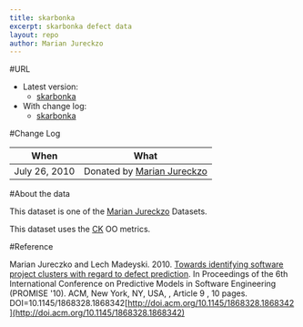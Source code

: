 ```yaml
---
title: skarbonka
excerpt: skarbonka defect data
layout: repo
author: Marian Jureckzo
---
```



#URL

  * Latest version: 
    * [skarbonka](https://terapromise.csc.ncsu.edu:8443/svn/repo/defect/ck/skarbonka/skarbonka.csv)
  * With change log: 
    * [skarbonka](https://terapromise.csc.ncsu.edu:8443/svn/repo/defect/ck/skarbonka/)

#Change Log

When | What
---- | ----
July 26, 2010 | Donated by [Marian Jureckzo](/repo/people/data-donors/promise3.html)

#About the data

This dataset is one of the [Marian Jureckzo](/repo/people/data-donors/promise3.html) Datasets.

This dataset uses the [CK](/repo/defect/ck) OO metrics.

#Reference

Marian Jureczko and Lech Madeyski. 2010. [Towards identifying software project clusters with regard to defect prediction](http://dl.acm.org/citation.cfm?id=1868328.1868342&coll=DL&dl=GUIDE&CFID=96280125&CFTOKEN=47274353). In
Proceedings of the 6th International Conference on Predictive
Models in Software Engineering (PROMISE '10). ACM, New York,
NY, USA, , Article 9 , 10 pages. DOI=10.1145/1868328.1868342[http://doi.acm.org/10.1145/1868328.1868342](http://doi.acm.org/10.1145/1868328.1868342)

